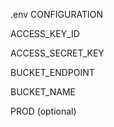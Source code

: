 .env CONFIGURATION

ACCESS_KEY_ID

ACCESS_SECRET_KEY

BUCKET_ENDPOINT

BUCKET_NAME

PROD (optional)

